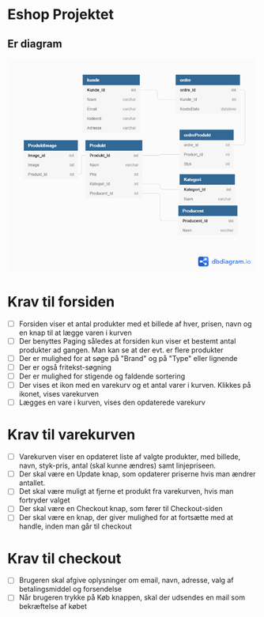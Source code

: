 ﻿# Eshop Projektet

## Er diagram

![E Shop Projektet](EShopProjektet.png)


# Krav til forsiden

  - [ ] Forsiden viser et antal produkter med et billede af hver, prisen, navn og en knap til at lægge varen i kurven
  - [ ] Der benyttes Paging således at forsiden kun viser et bestemt antal produkter ad gangen. Man kan se at der evt. er flere produkter
  - [ ] Der er mulighed for at søge på "Brand" og på "Type" eller lignende
  - [ ] Der er også fritekst-søgning
  - [ ] Der er mulighed for stigende og faldende sortering
  - [ ] Der vises et ikon med en varekurv og et antal varer i kurven. Klikkes på ikonet, vises varekurven
  - [ ] Lægges en vare i kurven, vises den opdaterede varekurv

# Krav til varekurven

  - [ ] Varekurven viser en opdateret liste af valgte produkter, med billede, navn, styk-pris, antal (skal kunne ændres) samt linjepriseen.
  - [ ] Der skal være en Update knap, som opdaterer priserne hvis man ændrer antallet.
  - [ ] Det skal være muligt at fjerne et produkt fra varekurven, hvis man fortryder valget
  - [ ] Der skal være en Checkout knap, som fører til Checkout-siden
  - [ ] Der skal være en knap, der giver mulighed for at fortsætte med at handle, inden man går til checkout

# Krav til checkout

  - [ ] Brugeren skal afgive oplysninger om email, navn, adresse, valg af betalingsmiddel og forsendelse
  - [ ] Når brugeren trykke på Køb knappen, skal der udsendes en mail som bekræftelse af købet